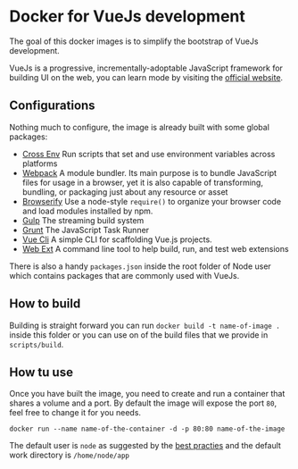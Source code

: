 # Docker for VueJs development

The goal of this docker images is to simplify the bootstrap of VueJs development.

VueJs is a progressive, incrementally-adoptable JavaScript framework for building UI on the web, you can learn mode by visiting the [official website](http://vuejs.org).

## Configurations

Nothing much to configure, the image is already built with some global packages:

- [Cross Env](https://www.npmjs.com/package/cross-env) Run scripts that set and use environment variables across platforms
- [Webpack](https://www.npmjs.com/package/webpack) A module bundler. Its main purpose is to bundle JavaScript files for usage in a browser, yet it is also capable of transforming, bundling, or packaging just about any resource or asset
- [Browserify](https://www.npmjs.com/package/browserify) Use a node-style `require()` to organize your browser code and load modules installed by npm.
- [Gulp](https://www.npmjs.com/package/gulp) The streaming build system
- [Grunt](https://www.npmjs.com/package/grunt) The JavaScript Task Runner
- [Vue Cli](https://www.npmjs.com/package/vue-cli) A simple CLI for scaffolding Vue.js projects.
- [Web Ext](https://github.com/mozilla/web-ext) A command line tool to help build, run, and test web extensions

There is also a handy `packages.json` inside the root folder of Node user which contains packages that are commonly used with VueJs.

## How to build

Building is straight forward you can run `docker build -t name-of-image .` inside this folder or you can use on of the build files that we provide in `scripts/build`.

## How tu use

Once you have built the image, you need to create and run a container that shares a volume and a port. By default the image will expose the port `80`, feel free to change it for you needs.

`docker run --name name-of-the-container -d -p 80:80 name-of-the-image`

The default user is `node` as suggested by the [best practies](https://github.com/nodejs/docker-node/blob/master/docs/BestPractices.md#non-root-user) and the default work directory is `/home/node/app`